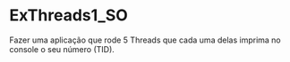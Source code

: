 # ExThreads1_SO
Fazer uma aplicação que rode 5 Threads que cada uma delas imprima no console o seu número (TID). 

